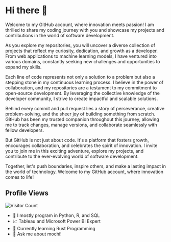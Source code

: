 # Hi there 👋 
Welcome to my GitHub account, where innovation meets passion! I am thrilled to share my coding journey with you and showcase my projects and contributions in the world of software development.

As you explore my repositories, you will uncover a diverse collection of projects that reflect my curiosity, dedication, and growth as a developer. From web applications to machine learning models, I have ventured into various domains, constantly seeking new challenges and opportunities to expand my skills.

Each line of code represents not only a solution to a problem but also a stepping stone in my continuous learning process. I believe in the power of collaboration, and my repositories are a testament to my commitment to open-source development. By leveraging the collective knowledge of the developer community, I strive to create impactful and scalable solutions.

Behind every commit and pull request lies a story of perseverance, creative problem-solving, and the sheer joy of building something from scratch. GitHub has been my trusted companion throughout this journey, allowing me to track changes, manage versions, and collaborate seamlessly with fellow developers.

But GitHub is not just about code. It's a platform that fosters growth, encourages collaboration, and celebrates the spirit of innovation. I invite you to join me in this exciting adventure, explore my projects, and contribute to the ever-evolving world of software development.

Together, let's push boundaries, inspire others, and make a lasting impact in the world of technology. Welcome to my GitHub account, where innovation comes to life!

## Profile Views
![Visitor Count](https://profile-counter.glitch.me/DrZubi/count.svg)


- 🚀 I mostly program in Python, R, and SQL
- 📈 Tableau and Microsoft Power BI Expert
- 🌱 Currently learning Rust Programming
- 💬 Ask me about mochi!


